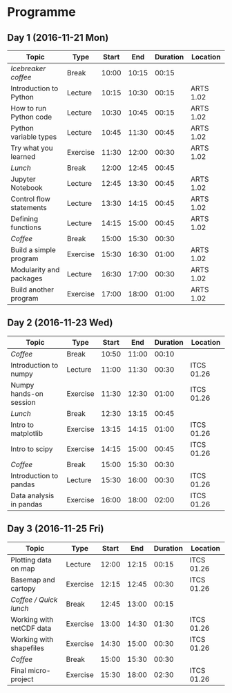 # Programme
## Day 1 (2016-11-21 Mon)
| Topic                     | Type     | Start | End   | Duration | Location  |
|---------------------------|----------|-------|-------|----------|-----------|
| *Icebreaker coffee*       | Break    | 10:00 | 10:15 | 00:15    |           |
| Introduction to Python    | Lecture  | 10:15 | 10:30 | 00:15    | ARTS 1.02 |
| How to run Python code    | Lecture  | 10:30 | 10:45 | 00:15    | ARTS 1.02 |
| Python variable types     | Lecture  | 10:45 | 11:30 | 00:45    | ARTS 1.02 |
| Try what you learned      | Exercise | 11:30 | 12:00 | 00:30    | ARTS 1.02 |
| *Lunch*                   | Break    | 12:00 | 12:45 | 00:45    |           |
| Jupyter Notebook          | Lecture  | 12:45 | 13:30 | 00:45    | ARTS 1.02 |
| Control flow statements   | Lecture  | 13:30 | 14:15 | 00:45    | ARTS 1.02 |
| Defining functions        | Lecture  | 14:15 | 15:00 | 00:45    | ARTS 1.02 |
| *Coffee*                  | Break    | 15:00 | 15:30 | 00:30    |           |
| Build a simple program    | Exercise | 15:30 | 16:30 | 01:00    | ARTS 1.02 |
| Modularity and packages   | Lecture  | 16:30 | 17:00 | 00:30    | ARTS 1.02 |
| Build another program     | Exercise | 17:00 | 18:00 | 01:00    | ARTS 1.02 |

## Day 2 (2016-11-23 Wed)
| Topic                     | Type     | Start | End   | Duration | Location   |
|---------------------------|----------|-------|-------|----------|------------|
| *Coffee*                  | Break    | 10:50 | 11:00 | 00:10    |            |
| Introduction to numpy     | Lecture  | 11:00 | 11:30 | 00:30    | ITCS 01.26 |
| Numpy hands-on session    | Exercise | 11:30 | 12:30 | 01:00    | ITCS 01.26 |
| *Lunch*                   | Break    | 12:30 | 13:15 | 00:45    |            |
| Intro to matplotlib       | Exercise | 13:15 | 14:15 | 01:00    | ITCS 01.26 |
| Intro to scipy            | Exercise | 14:15 | 15:00 | 00:45    | ITCS 01.26 |
| *Coffee*                  | Break    | 15:00 | 15:30 | 00:30    |            |
| Introduction to pandas    | Lecture  | 15:30 | 16:00 | 00:30    | ITCS 01.26 |
| Data analysis in pandas   | Exercise | 16:00 | 18:00 | 02:00    | ITCS 01.26 |

## Day 3 (2016-11-25 Fri)
| Topic                     | Type     | Start | End   | Duration | Location   |
|---------------------------|----------|-------|-------|----------|------------|
| Plotting data on map      | Lecture  | 12:00 | 12:15 | 00:15    | ITCS 01.26 | 
| Basemap and cartopy       | Exercise | 12:15 | 12:45 | 00:30    | ITCS 01.26 |
| *Coffee / Quick lunch*    | Break    | 12:45 | 13:00 | 00:15    |            |
| Working with netCDF data  | Exercise | 13:00 | 14:30 | 01:30    | ITCS 01.26 |
| Working with shapefiles   | Exercise | 14:30 | 15:00 | 00:30    | ITCS 01.26 |
| *Coffee*                  | Break    | 15:00 | 15:30 | 00:30    |            |
| Final micro-project       | Exercise | 15:30 | 18:00 | 02:30    | ITCS 01.26 |
